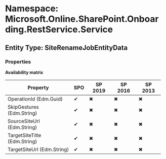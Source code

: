 # Namespace: Microsoft.Online.SharePoint.Onboarding.RestService.Service

## Entity Type: SiteRenameJobEntityData

### Properties

**Availability matrix**

Property | SPO | SP 2019 | SP 2016 | SP 2013
----------|-----|---------|---------|--------
OperationId (Edm.Guid) | ✔ | ✖ | ✖ | ✖
SkipGestures (Edm.String) | ✔ | ✖ | ✖ | ✖
SourceSiteUrl (Edm.String) | ✔ | ✖ | ✖ | ✖
TargetSiteTitle (Edm.String) | ✔ | ✖ | ✖ | ✖
TargetSiteUrl (Edm.String) | ✔ | ✖ | ✖ | ✖


